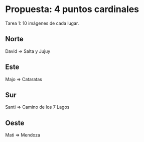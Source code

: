 # Propuesta: 4 puntos cardinales

Tarea 1: 10 imágenes de cada lugar.

## Norte

David => Salta y Jujuy

## Este

Majo => Cataratas

## Sur

Santi => Camino de los 7 Lagos

## Oeste

Mati => Mendoza
